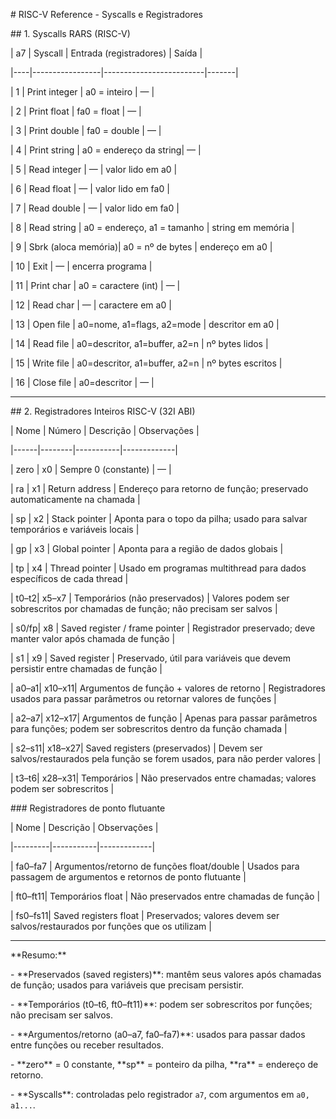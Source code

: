 \# RISC-V Reference - Syscalls e Registradores



\## 1. Syscalls RARS (RISC-V)

| a7 | Syscall           | Entrada (registradores) | Saída |

|----|-----------------|-------------------------|-------|

| 1  | Print integer     | a0 = inteiro           | — |

| 2  | Print float       | fa0 = float            | — |

| 3  | Print double      | fa0 = double           | — |

| 4  | Print string      | a0 = endereço da string| — |

| 5  | Read integer      | —                       | valor lido em a0 |

| 6  | Read float        | —                       | valor lido em fa0 |

| 7  | Read double       | —                       | valor lido em fa0 |

| 8  | Read string       | a0 = endereço, a1 = tamanho | string em memória |

| 9  | Sbrk (aloca memória)| a0 = nº de bytes      | endereço em a0 |

| 10 | Exit              | —                       | encerra programa |

| 11 | Print char        | a0 = caractere (int)    | — |

| 12 | Read char         | —                       | caractere em a0 |

| 13 | Open file         | a0=nome, a1=flags, a2=mode | descritor em a0 |

| 14 | Read file         | a0=descritor, a1=buffer, a2=n | nº bytes lidos |

| 15 | Write file        | a0=descritor, a1=buffer, a2=n | nº bytes escritos |

| 16 | Close file        | a0=descritor           | — |



---



\## 2. Registradores Inteiros RISC-V (32I ABI)

| Nome | Número | Descrição | Observações |

|------|--------|-----------|-------------|

| zero | x0     | Sempre 0 (constante) | — |

| ra   | x1     | Return address | Endereço para retorno de função; preservado automaticamente na chamada |

| sp   | x2     | Stack pointer | Aponta para o topo da pilha; usado para salvar temporários e variáveis locais |

| gp   | x3     | Global pointer | Aponta para a região de dados globais |

| tp   | x4     | Thread pointer | Usado em programas multithread para dados específicos de cada thread |

| t0–t2| x5–x7  | Temporários (não preservados) | Valores podem ser sobrescritos por chamadas de função; não precisam ser salvos |

| s0/fp| x8     | Saved register / frame pointer | Registrador preservado; deve manter valor após chamada de função |

| s1   | x9     | Saved register | Preservado, útil para variáveis que devem persistir entre chamadas de função |

| a0–a1| x10–x11| Argumentos de função + valores de retorno | Registradores usados para passar parâmetros ou retornar valores de funções |

| a2–a7| x12–x17| Argumentos de função | Apenas para passar parâmetros para funções; podem ser sobrescritos dentro da função chamada |

| s2–s11| x18–x27| Saved registers (preservados) | Devem ser salvos/restaurados pela função se forem usados, para não perder valores |

| t3–t6| x28–x31| Temporários | Não preservados entre chamadas; valores podem ser sobrescritos |



\### Registradores de ponto flutuante

| Nome    | Descrição | Observações |

|---------|-----------|-------------|

| fa0–fa7 | Argumentos/retorno de funções float/double | Usados para passagem de argumentos e retornos de ponto flutuante |

| ft0–ft11| Temporários float | Não preservados entre chamadas de função |

| fs0–fs11| Saved registers float | Preservados; valores devem ser salvos/restaurados por funções que os utilizam |



---



\*\*Resumo:\*\*

\- \*\*Preservados (saved registers)\*\*: mantêm seus valores após chamadas de função; usados para variáveis que precisam persistir.

\- \*\*Temporários (t0–t6, ft0–ft11)\*\*: podem ser sobrescritos por funções; não precisam ser salvos.

\- \*\*Argumentos/retorno (a0–a7, fa0–fa7)\*\*: usados para passar dados entre funções ou receber resultados.

\- \*\*zero\*\* = 0 constante, \*\*sp\*\* = ponteiro da pilha, \*\*ra\*\* = endereço de retorno.

\- \*\*Syscalls\*\*: controladas pelo registrador `a7`, com argumentos em `a0, a1...`.





